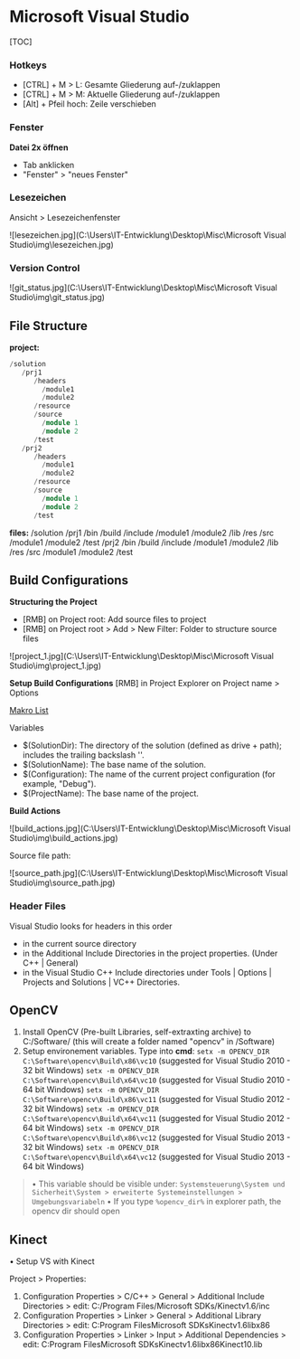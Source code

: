 
# Microsoft Visual Studio

[TOC]

### Hotkeys

- [CTRL] + M > L: Gesamte Gliederung auf-/zuklappen
- [CTRL] + M > M: Aktuelle Gliederung auf-/zuklappen
- [Alt] + Pfeil hoch: Zeile verschieben

### Fenster

**Datei 2x öffnen**
- Tab anklicken
- "Fenster" > "neues Fenster"

### Lesezeichen

Ansicht > Lesezeichenfenster

![lesezeichen.jpg](C:\Users\IT-Entwicklung\Desktop\Misc\Microsoft Visual Studio\img\lesezeichen.jpg)

### Version Control

![git_status.jpg](C:\Users\IT-Entwicklung\Desktop\Misc\Microsoft Visual Studio\img\git_status.jpg)


## File Structure

**project:**
```cpp
/solution
   /prj1
      /headers
        /module1
        /module2
      /resource
      /source
        /module 1
        /module 2
      /test
   /prj2
      /headers
        /module1
        /module2
      /resource
      /source
        /module 1
        /module 2
      /test
```

**files:**
/solution
    /prj1
       /bin
       /build
       /include
          /module1
          /module2
       /lib
       /res
       /src
          /module1
          /module2
       /test
    /prj2
       /bin
       /build
       /include
          /module1
          /module2
       /lib
       /res
       /src
          /module1
          /module2
       /test

## Build Configurations

**Structuring the Project**

- [RMB] on Project root: Add source files to project
- [RMB] on Project root > Add > New Filter: Folder to structure source files

![project_1.jpg](C:\Users\IT-Entwicklung\Desktop\Misc\Microsoft Visual Studio\img\project_1.jpg)

**Setup Build Configurations**
[RMB] in Project Explorer on Project name > Options

[Makro List](https://msdn.microsoft.com/en-us/library/c02as0cs.aspx)

Variables
- $(SolutionDir): The directory of the solution (defined as drive + path); includes the trailing backslash '\'.
- $(SolutionName): The base name of the solution.
- $(Configuration): The name of the current project configuration (for example, "Debug").
- $(ProjectName): The base name of the project.

**Build Actions**


![build_actions.jpg](C:\Users\IT-Entwicklung\Desktop\Misc\Microsoft Visual Studio\img\build_actions.jpg)

Source file path:

![source_path.jpg](C:\Users\IT-Entwicklung\Desktop\Misc\Microsoft Visual Studio\img\source_path.jpg)


### Header Files

Visual Studio looks for headers in this order

- in the current source directory
- in the Additional Include Directories in the project properties. (Under C++ | General)
- in the Visual Studio C++ Include directories under Tools | Options | Projects and Solutions | VC++ Directories.


## OpenCV
1. Install OpenCV (Pre-built Libraries, self-extraxting archive) to C:/Software/ (this will create a folder named "opencv" in /Software)
2. Setup environement variables. Type into **cmd**:
``setx -m OPENCV_DIR C:\Software\opencv\Build\x86\vc10``     (suggested for Visual Studio 2010 - 32 bit Windows)
``setx -m OPENCV_DIR C:\Software\opencv\Build\x64\vc10``     (suggested for Visual Studio 2010 - 64 bit Windows)
``setx -m OPENCV_DIR C:\Software\opencv\Build\x86\vc11``     (suggested for Visual Studio 2012 - 32 bit Windows)
``setx -m OPENCV_DIR C:\Software\opencv\Build\x64\vc11``     (suggested for Visual Studio 2012 - 64 bit Windows)
``setx -m OPENCV_DIR C:\Software\opencv\Build\x86\vc12``     (suggested for Visual Studio 2013 - 32 bit Windows)
``setx -m OPENCV_DIR C:\Software\opencv\Build\x64\vc12``     (suggested for Visual Studio 2013 - 64 bit Windows)
> • This variable should be visible under: 
``Systemsteuerung\System und Sicherheit\System > erweiterte Systemeinstellungen > Umgebungsvariabeln``
• If you type ``%opencv_dir%`` in explorer path, the opencv dir should open



## Kinect

• Setup VS with Kinect

Project > Properties:

1. Configuration Properties > C/C++ > General > Additional Include Directories > edit: C:/Program Files/Microsoft SDKs/Kinectv1.6/inc
2. Configuration Properties > Linker > General > Additional Library Directories > edit: C:Program FilesMicrosoft SDKsKinectv1.6libx86
3. Configuration Properties > Linker > Input > Additional Dependencies > edit: C:Program FilesMicrosoft SDKsKinectv1.6libx86Kinect10.lib